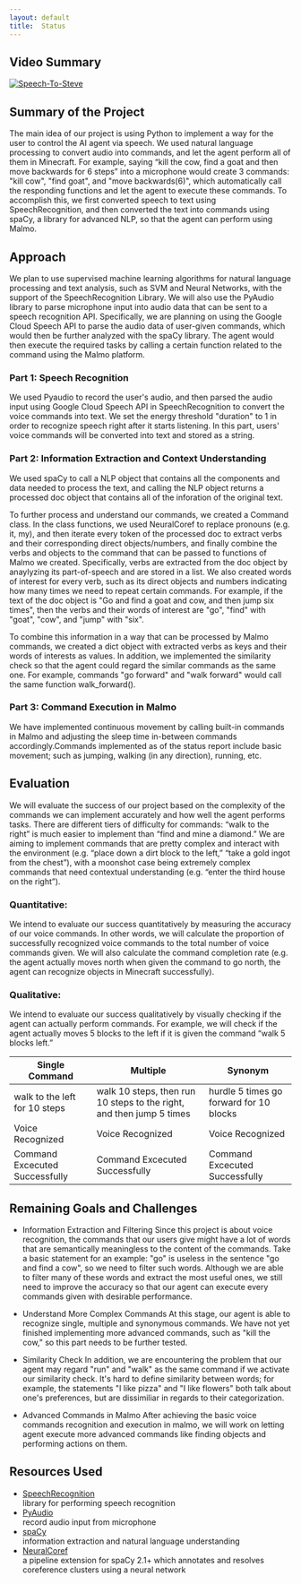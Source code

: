 ```yaml
---
layout: default
title:  Status
---
```

## Video Summary

[![Speech-To-Steve](https://img.youtube.com/vi/an3ZCRidCkI/0.jpg)](https://www.youtube.com/watch?v=an3ZCRidCkI)

## Summary of the Project
The main idea of our project is using Python to implement a way for the user to control the AI agent via speech. We used natural language processing to convert audio into commands, and let the agent perform all of them in Minecraft. For example, saying “kill the cow, find a goat and then move backwards for 6 steps” into a microphone would create 3 commands: "kill cow", "find goat", and "move backwards(6)", which automatically call the responding functions and let the agent to execute these commands. To accomplish this, we first converted speech to text using SpeechRecognition, and then converted the text into commands using spaCy, a library for advanced NLP, so that the agent can perform using Malmo. 

## Approach
We plan to use supervised machine learning algorithms for natural language processing and text analysis, such as SVM and Neural Networks, with the support of the SpeechRecognition Library. We will also use the PyAudio library to parse microphone input into audio data that can be sent to a speech recognition API. Specifically, we are planning on using the Google Cloud Speech API to parse the audio data of user-given commands, which would then be further analyzed with the spaCy library. The agent would then execute the required tasks by calling a certain function related to the command using the Malmo platform. 
### Part 1: Speech Recognition
We used Pyaudio to record the user's audio, and then parsed the audio input using Google Cloud Speech API in SpeechRecognition to convert the voice commands into text. We set the energy threshold "duration" to 1 in order to recognize speech right after it starts listening. In this part, users' voice commands will be converted into text and stored as a string. 
### Part 2: Information Extraction and Context Understanding
We used spaCy to call a NLP object that contains all the components and data needed to process the text, and calling the NLP object returns a processed doc object that contains all of the inforation of the original text. 

To further process and understand our commands, we created a Command class. In the class functions, we used NeuralCoref to replace pronouns (e.g. it, my), and then iterate every token of the processed doc to extract verbs and their corresponding direct objects/numbers, and finally combine the verbs and objects to the command that can be passed to functions of Malmo we created. Specifically, verbs are extracted from the doc object by anaylyzing its part-of-speech and are stored in a list. We also created words of interest for every verb, such as its direct objects and numbers indicating how many times we need to repeat certain commands. For example, if the text of the doc object is "Go and find a goat and cow, and then jump six times", then the verbs and their words of interest are "go", "find" with "goat", "cow", and "jump" with "six".

To combine this information in a way that can be processed by Malmo commands, we created a dict object with extracted verbs as keys and their words of interests as values. In addition, we implemented the similarity check so that the agent could regard the similar commands as the same one. For example, commands "go forward" and "walk forward" would call the same function walk_forward().
### Part 3: Command Execution in Malmo
We have implemented continuous movement by calling built-in commands in Malmo and adjusting the sleep time in-between commands accordingly.Commands implemented as of the status report include basic movement; such as jumping, walking (in any direction), running, etc. 
## Evaluation
We will evaluate the success of our project based on the complexity of the commands we can implement accurately and how well the agent performs tasks. There are different tiers of difficulty for commands: “walk to the right” is much easier to implement than “find and mine a diamond.” We are aiming to implement commands that are pretty complex and interact with the environment (e.g. “place down a dirt block to the left,” “take a gold ingot from the chest”), with a moonshot case being extremely complex commands that need contextual understanding (e.g. “enter the third house on the right”).

### Quantitative:
We intend to evaluate our success quantitatively by measuring the accuracy of our voice commands. In other words, we will calculate the proportion of successfully recognized voice commands to the total number of voice commands given. We will also calculate the command completion rate (e.g. the agent actually moves north when given the command to go north, the agent can recognize objects in Minecraft successfully).
 
### Qualitative:
We intend to evaluate our success qualitatively by visually checking if the agent can actually perform commands. For example, we will check if the agent actually moves 5 blocks to the left if it is given the command “walk 5 blocks left.”


| Single Command  | Multiple | Synonym | 
| -------------   | ------------- |  ------------- |
|walk to the left for 10 steps  | walk 10 steps, then run 10 steps to the right, and then jump 5 times |hurdle 5 times go forward for 10 blocks |
| Voice Recognized | Voice Recognized  | Voice Recognized |
| Command Excecuted Successfully | Command Excecuted Successfully   | Command Excecuted Successfully  |
  
## Remaining Goals and Challenges
- Information Extraction and Filtering
  Since this project is about voice recognition, the commands that our users give might have a lot of words that are semantically meaningless to the content of the commands. Take a basic statement for an example: "go" is useless in the sentence "go and find a cow", so we need to filter such words. Although we are able to filter many of these words and extract the most useful ones, we still need to improve the accuracy so that our agent can execute every commands given with desirable performance.  

- Understand More Complex Commands
  At this stage, our agent is able to recognize single, multiple and synonymous commands. We have not yet finished implementing more advanced commands, such as "kill the cow," so this part needs to be further tested. 

- Similarity Check
  In addition, we are encountering the problem that our agent may regard "run" and "walk" as the same command if we activate our similarity check. It's hard to define similarity between words; for example, the statements "I like pizza" and "I like flowers" both talk about one's preferences, but are dissimiliar in regards to their categorization. 

- Advanced Commands in Malmo
  After achieving the basic voice commands recognition and execution in malmo, we will work on letting agent execute more advanced commands like finding objects and performing actions on them. 
## Resources Used
- [SpeechRecognition](https://pypi.org/project/SpeechRecognition/)\
library for performing speech recognition
- [PyAudio](https://pypi.org/project/PyAudio/)\
record audio input from microphone
- [spaCy](https://spacy.io/usage/spacy-10z)\
information extraction and natural language understanding
- [NeuralCoref](https://github.com/huggingface/neuralcoref/pulls)\
a pipeline extension for spaCy 2.1+ which annotates and resolves coreference clusters using a neural network



